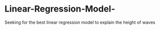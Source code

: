 # Linear-Regression-Model-
Seeking for the best linear regression model to explain the height of waves
